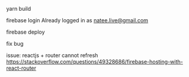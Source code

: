 yarn build

firebase login
Already logged in as natee.live@gmail.com

firebase deploy

fix bug

issue: reactjs + router cannot refresh
https://stackoverflow.com/questions/49328686/firebase-hosting-with-react-router


